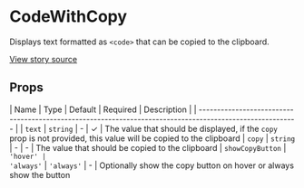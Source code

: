 # CodeWithCopy

Displays text formatted as `<code>` that can be copied to the clipboard.

[View story source](https://github.com/resin-io-modules/rendition/blob/master/src/stories/CodeWithCopy.js)

## Props

| Name          | Type      | Default   | Required   | Description                                          |
| --------------------------------------------------------------------------------------------------------- |
| `text`      | `string` | -         | ✓          | The value that should be displayed, if the `copy` prop is not provided, this value will be copied to the clipboard
| `copy`      | `string` | -         | -          | The value that should be copied to the clipboard
| `showCopyButton`      | <code>'hover' &#124; 'always'</code> | <code>'always'</code>       | -          | Optionally show the copy button on hover or always show the button
